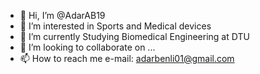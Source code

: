 - 👋 Hi, I’m @AdarAB19
- 👀 I’m interested in Sports and Medical devices
- 🌱 I’m currently Studying Biomedical Engineering at DTU
- 💞️ I’m looking to collaborate on ...
- 📫 How to reach me e-mail: adarbenli01@gmail.com

<!---
AdarAB19/AdarAB19 is a ✨ special ✨ repository because its `README.md` (this file) appears on your GitHub profile.
You can click the Preview link to take a look at your changes.
--->
